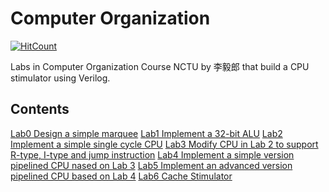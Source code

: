 # Computer Organization

[![HitCount](http://hits.dwyl.io/wishx97/ComputerOrganization.svg)](http://hits.dwyl.io/wishx97/ComputerOrganization)

Labs in Computer Organization Course NCTU by 李毅郎 that build a CPU stimulator using Verilog. 

## Contents
[Lab0 Design a simple marquee](https://github.com/wishx97/ComputerOrganization/tree/master/Lab0)
[Lab1 Implement a 32-bit ALU](https://github.com/wishx97/ComputerOrganization/tree/master/Lab1)
[Lab2 Implement a simple single cycle CPU](https://github.com/wishx97/ComputerOrganization/tree/master/Lab2)
[Lab3 Modify CPU in Lab 2 to support R-type, I-type and jump instruction](https://github.com/wishx97/ComputerOrganization/tree/master/Lab3)
[Lab4 Implement a simple version pipelined CPU nased on Lab 3](https://github.com/wishx97/ComputerOrganization/tree/master/Lab4)
[Lab5 Implement an advanced version pipelined CPU based on Lab 4](https://github.com/wishx97/ComputerOrganization/tree/master/Lab5)
[Lab6 Cache Stimulator](https://github.com/wishx97/ComputerOrganization/tree/master/Lab6)



